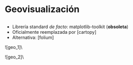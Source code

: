 
# Geovisualización

##

- Librería standard _de facto_: matplotlib-toolkit (**obsoleta**)
- Oficialmente reemplazada por [cartopy]
- Alternativa: [folium]


![geo_1]\

![geo_2]\